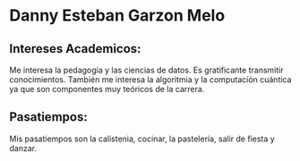 # Danny Esteban Garzon Melo

## Intereses Academicos:

Me interesa la pedagogía y las ciencias de datos. Es gratificante transmitir conocimientos. También me interesa la algoritmia y la computación cuántica ya que son componentes muy teóricos de la carrera.

## Pasatiempos:

Mis pasatiempos son la calistenia, cocinar, la pastelería, salir de fiesta y danzar.
